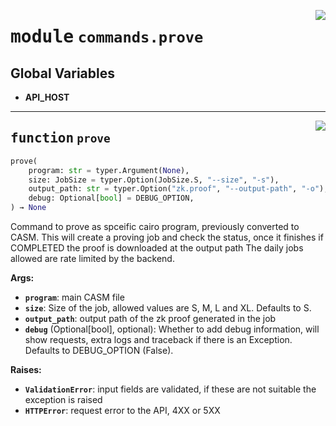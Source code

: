 <!-- markdownlint-disable -->

<a href="https://github.com/gizatechxyz/giza-cli/blob/main/giza/commands/prove.py#L0"><img align="right" style="float:right;" src="https://img.shields.io/badge/-source-cccccc?style=flat-square"></a>

# <kbd>module</kbd> `commands.prove`




**Global Variables**
---------------
- **API_HOST**

---

<a href="https://github.com/gizatechxyz/giza-cli/blob/main/giza/commands/prove.py#L21"><img align="right" style="float:right;" src="https://img.shields.io/badge/-source-cccccc?style=flat-square"></a>

## <kbd>function</kbd> `prove`

```python
prove(
    program: str = typer.Argument(None),
    size: JobSize = typer.Option(JobSize.S, "--size", "-s"),
    output_path: str = typer.Option("zk.proof", "--output-path", "-o"),
    debug: Optional[bool] = DEBUG_OPTION,
) → None
```

Command to prove as spceific cairo program, previously converted to CASM. This will create a proving job and check the status, once it finishes if COMPLETED the proof is downloaded at the output path The daily jobs allowed are rate limited by the backend. 



**Args:**
 
 - <b>`program`</b>:  main CASM file 
 - <b>`size`</b>:  Size of the job, allowed values are S, M, L and XL. Defaults to S. 
 - <b>`output_path`</b>:  output path of the zk proof generated in the job 
 - <b>`debug`</b> (Optional[bool], optional):  Whether to add debug information, will show requests, extra logs and traceback if there is an Exception. Defaults to DEBUG_OPTION (False). 



**Raises:**
 
 - <b>`ValidationError`</b>:  input fields are validated, if these are not suitable the exception is raised 
 - <b>`HTTPError`</b>:  request error to the API, 4XX or 5XX 


